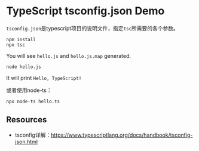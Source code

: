 TypeScript tsconfig.json Demo
============================

`tsconfig.json`是typescript项目的说明文件，指定`tsc`所需要的各个参数。

```
npm install
npx tsc
```

You will see `hello.js` and `hello.js.map` generated.

```
node hello.js
```

It will print `Hello, TypeScript!`

或者使用node-ts：

```
npx node-ts hello.ts
```

Resources
---------
- tsconfig详解：<https://www.typescriptlang.org/docs/handbook/tsconfig-json.html>